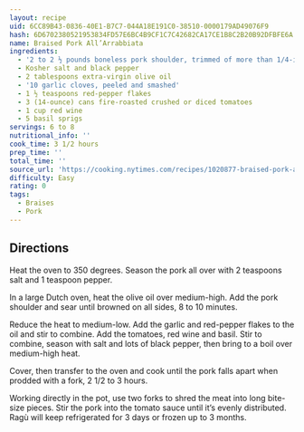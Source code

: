 ```yaml
---
layout: recipe
uid: 6CC89B43-0836-40E1-B7C7-044A18E191C0-38510-0000179AD49076F9
hash: 6D6702380521953834FD57E6BC4B9CF1C7C42682CA17CE1B8C2B20B92DFBFE6A
name: Braised Pork All’Arrabbiata
ingredients:
  - '2 to 2 ½ pounds boneless pork shoulder, trimmed of more than 1/4-inch fat'
  - Kosher salt and black pepper
  - 2 tablespoons extra-virgin olive oil
  - '10 garlic cloves, peeled and smashed'
  - 1 ½ teaspoons red-pepper flakes
  - 3 (14-ounce) cans fire-roasted crushed or diced tomatoes
  - 1 cup red wine
  - 5 basil sprigs
servings: 6 to 8
nutritional_info: ''
cook_time: 3 1/2 hours
prep_time: ''
total_time: ''
source_url: 'https://cooking.nytimes.com/recipes/1020877-braised-pork-allarrabbiata'
difficulty: Easy
rating: 0
tags:
  - Braises
  - Pork
---
```


## Directions

Heat the oven to 350 degrees. Season the pork all over with 2 teaspoons salt and 1 teaspoon pepper.

In a large Dutch oven, heat the olive oil over medium-high. Add the pork shoulder and sear until browned on all sides, 8 to 10 minutes.

Reduce the heat to medium-low. Add the garlic and red-pepper flakes to the oil and stir to combine. Add the tomatoes, red wine and basil. Stir to combine, season with salt and lots of black pepper, then bring to a boil over medium-high heat.

Cover, then transfer to the oven and cook until the pork falls apart when prodded with a fork, 2 1/2 to 3 hours.

Working directly in the pot, use two forks to shred the meat into long bite-size pieces. Stir the pork into the tomato sauce until it’s evenly distributed. Ragù will keep refrigerated for 3 days or frozen up to 3 months.
